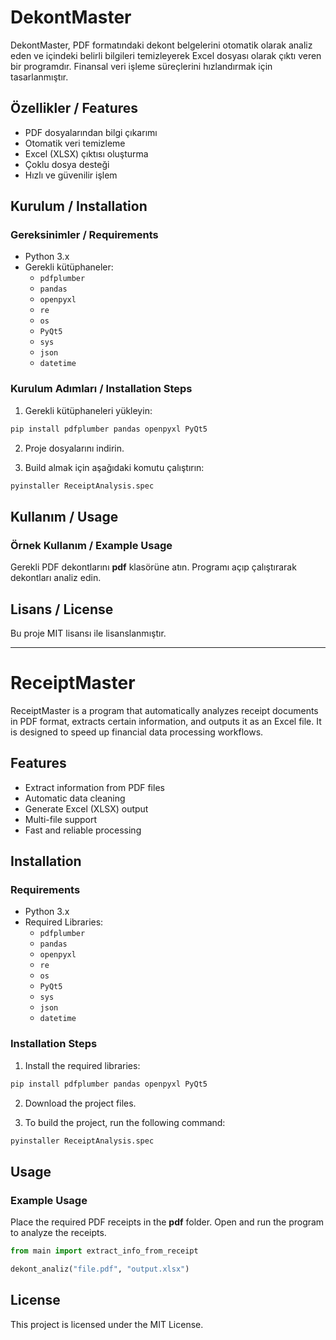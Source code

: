 # DekontMaster

DekontMaster, PDF formatındaki dekont belgelerini otomatik olarak analiz eden ve içindeki belirli bilgileri temizleyerek Excel dosyası olarak çıktı veren bir programdır. Finansal veri işleme süreçlerini hızlandırmak için tasarlanmıştır.

## Özellikler / Features
- PDF dosyalarından bilgi çıkarımı
- Otomatik veri temizleme
- Excel (XLSX) çıktısı oluşturma
- Çoklu dosya desteği
- Hızlı ve güvenilir işlem

## Kurulum / Installation
### Gereksinimler / Requirements
- Python 3.x
- Gerekli kütüphaneler:
  - `pdfplumber`
  - `pandas`
  - `openpyxl`
  - `re`
  - `os`
  - `PyQt5`
  - `sys`
  - `json`
  - `datetime`

### Kurulum Adımları / Installation Steps
1. Gerekli kütüphaneleri yükleyin:

```bash
pip install pdfplumber pandas openpyxl PyQt5
```

2. Proje dosyalarını indirin.

3. Build almak için aşağıdaki komutu çalıştırın:

```bash
pyinstaller ReceiptAnalysis.spec
```

## Kullanım / Usage
### Örnek Kullanım / Example Usage
Gerekli PDF dekontlarını **pdf** klasörüne atın. Programı açıp çalıştırarak dekontları analiz edin.



## Lisans / License
Bu proje MIT lisansı ile lisanslanmıştır.

---

# ReceiptMaster

ReceiptMaster is a program that automatically analyzes receipt documents in PDF format, extracts certain information, and outputs it as an Excel file. It is designed to speed up financial data processing workflows.

## Features
- Extract information from PDF files
- Automatic data cleaning
- Generate Excel (XLSX) output
- Multi-file support
- Fast and reliable processing

## Installation
### Requirements
- Python 3.x
- Required Libraries:
  - `pdfplumber`
  - `pandas`
  - `openpyxl`
  - `re`
  - `os`
  - `PyQt5`
  - `sys`
  - `json`
  - `datetime`

### Installation Steps
1. Install the required libraries:

```bash
pip install pdfplumber pandas openpyxl PyQt5
```

2. Download the project files.

3. To build the project, run the following command:

```bash
pyinstaller ReceiptAnalysis.spec
```

## Usage
### Example Usage
Place the required PDF receipts in the **pdf** folder. Open and run the program to analyze the receipts.

```python
from main import extract_info_from_receipt

dekont_analiz("file.pdf", "output.xlsx")
```

## License
This project is licensed under the MIT License.

